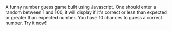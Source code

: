 A funny number guess game built using Javascript. One should enter a random between 1 and 100, it will display if it's correct or less than expected or greater than expected number. You have 10 chances to guess a correct number. Try it now!!